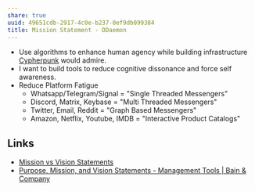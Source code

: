 ```yaml
---
share: true
uuid: 49651cdb-2917-4c0e-b237-0ef9db099384
title: Mission Statement - DDaemon
---
```

* Use algorithms to enhance human agency while building infrastructure [Cypherpunk](/c09df7ee-3de0-4bd2-a51e-b4a2e4919abc) would admire.
* I want to build tools to reduce cognitive dissonance and force self awareness.
* Reduce Platform Fatigue
	* Whatsapp/Telegram/Signal = "Single Threaded Messengers"
	* Discord, Matrix, Keybase = "Multi Threaded Messengers"
	* Twitter, Email, Reddit = "Graph Based Messengers"
	* Amazon, Netflix, Youtube, IMDB = "Interactive Product Catalogs"

## Links

* [Mission vs Vision Statements](/7c585bdb-a859-45c2-809f-8b19eb719521)
* [Purpose, Mission, and Vision Statements - Management Tools | Bain & Company](https://www.bain.com/insights/management-tools-mission-and-vision-statements/#:~:text=A%20Mission%20Statement%20defines%20the,company's%20purposes%2C%20goals%20and%20values.)
